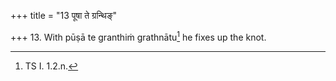 +++
title = "13 पूषा ते ग्रन्थिङ्"

+++
13. With pūṣā te granthiṁ grathnātu[^1] he fixes up the knot.  

[^1]: TS I. 1.2.n.  
